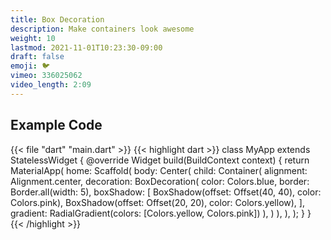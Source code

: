 ```yaml
---
title: Box Decoration
description: Make containers look awesome
weight: 10
lastmod: 2021-11-01T10:23:30-09:00
draft: false
emoji: 🐦
vimeo: 336025062
video_length: 2:09
---
```


## Example Code

{{< file "dart" "main.dart" >}}
{{< highlight dart >}}
class MyApp extends StatelessWidget {
 @override
 Widget build(BuildContext context) {
   return MaterialApp(
     home: Scaffold(
       body: Center(
         child: Container(
           alignment: Alignment.center,
           decoration: BoxDecoration(
             color: Colors.blue,
             border: Border.all(width: 5),
             boxShadow: [
               BoxShadow(offset: Offset(40, 40), color: Colors.pink),
               BoxShadow(offset: Offset(20, 20), color: Colors.yellow),
             ],
             gradient: RadialGradient(colors: [Colors.yellow, Colors.pink])
           ),
         )
       ),
     ),
   );
 }
}
{{< /highlight >}}